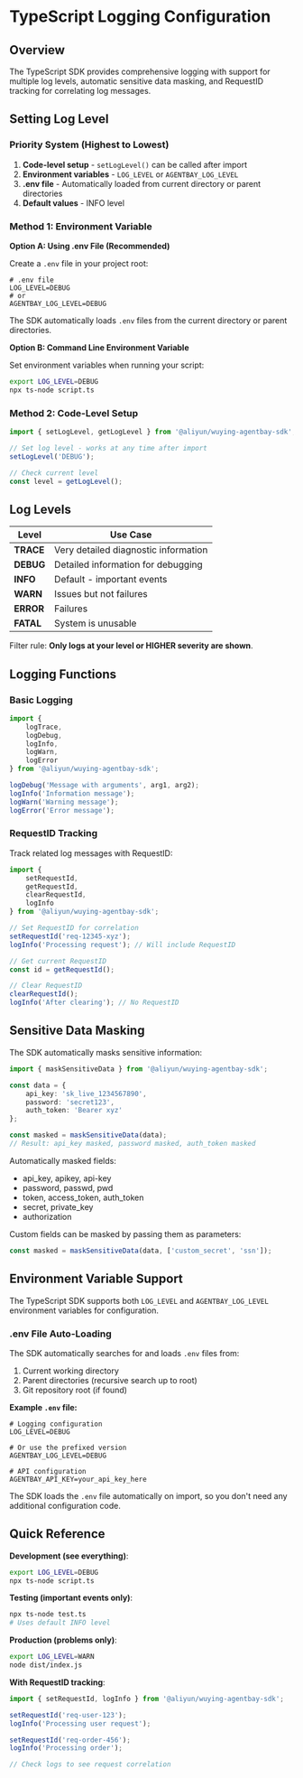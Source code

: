 # TypeScript Logging Configuration

## Overview

The TypeScript SDK provides comprehensive logging with support for multiple log levels, automatic sensitive data masking, and RequestID tracking for correlating log messages.

## Setting Log Level

### Priority System (Highest to Lowest)

1. **Code-level setup** - `setLogLevel()` can be called after import
2. **Environment variables** - `LOG_LEVEL` or `AGENTBAY_LOG_LEVEL`
3. **.env file** - Automatically loaded from current directory or parent directories
4. **Default values** - INFO level

### Method 1: Environment Variable

**Option A: Using .env File (Recommended)**

Create a `.env` file in your project root:

```
# .env file
LOG_LEVEL=DEBUG
# or
AGENTBAY_LOG_LEVEL=DEBUG
```

The SDK automatically loads `.env` files from the current directory or parent directories.

**Option B: Command Line Environment Variable**

Set environment variables when running your script:

```bash
export LOG_LEVEL=DEBUG
npx ts-node script.ts
```

### Method 2: Code-Level Setup

```typescript
import { setLogLevel, getLogLevel } from '@aliyun/wuying-agentbay-sdk';

// Set log level - works at any time after import
setLogLevel('DEBUG');

// Check current level
const level = getLogLevel();
```

## Log Levels

| Level | Use Case |
|-------|----------|
| **TRACE** | Very detailed diagnostic information |
| **DEBUG** | Detailed information for debugging |
| **INFO** | Default - important events |
| **WARN** | Issues but not failures |
| **ERROR** | Failures |
| **FATAL** | System is unusable |

Filter rule: **Only logs at your level or HIGHER severity are shown**.

## Logging Functions

### Basic Logging

```typescript
import {
    logTrace,
    logDebug,
    logInfo,
    logWarn,
    logError
} from '@aliyun/wuying-agentbay-sdk';

logDebug('Message with arguments', arg1, arg2);
logInfo('Information message');
logWarn('Warning message');
logError('Error message');
```

### RequestID Tracking

Track related log messages with RequestID:

```typescript
import {
    setRequestId,
    getRequestId,
    clearRequestId,
    logInfo
} from '@aliyun/wuying-agentbay-sdk';

// Set RequestID for correlation
setRequestId('req-12345-xyz');
logInfo('Processing request'); // Will include RequestID

// Get current RequestID
const id = getRequestId();

// Clear RequestID
clearRequestId();
logInfo('After clearing'); // No RequestID
```

## Sensitive Data Masking

The SDK automatically masks sensitive information:

```typescript
import { maskSensitiveData } from '@aliyun/wuying-agentbay-sdk';

const data = {
    api_key: 'sk_live_1234567890',
    password: 'secret123',
    auth_token: 'Bearer xyz'
};

const masked = maskSensitiveData(data);
// Result: api_key masked, password masked, auth_token masked
```

Automatically masked fields:
- api_key, apikey, api-key
- password, passwd, pwd
- token, access_token, auth_token
- secret, private_key
- authorization

Custom fields can be masked by passing them as parameters:

```typescript
const masked = maskSensitiveData(data, ['custom_secret', 'ssn']);
```

## Environment Variable Support

The TypeScript SDK supports both `LOG_LEVEL` and `AGENTBAY_LOG_LEVEL` environment variables for configuration.

### .env File Auto-Loading

The SDK automatically searches for and loads `.env` files from:
1. Current working directory
2. Parent directories (recursive search up to root)
3. Git repository root (if found)

**Example `.env` file:**

```
# Logging configuration
LOG_LEVEL=DEBUG

# Or use the prefixed version
AGENTBAY_LOG_LEVEL=DEBUG

# API configuration
AGENTBAY_API_KEY=your_api_key_here
```

The SDK loads the `.env` file automatically on import, so you don't need any additional configuration code.

## Quick Reference

**Development (see everything)**:
```bash
export LOG_LEVEL=DEBUG
npx ts-node script.ts
```

**Testing (important events only)**:
```bash
npx ts-node test.ts
# Uses default INFO level
```

**Production (problems only)**:
```bash
export LOG_LEVEL=WARN
node dist/index.js
```

**With RequestID tracking**:
```typescript
import { setRequestId, logInfo } from '@aliyun/wuying-agentbay-sdk';

setRequestId('req-user-123');
logInfo('Processing user request');

setRequestId('req-order-456');
logInfo('Processing order');

// Check logs to see request correlation
```
